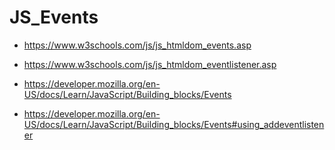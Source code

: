 # JS_Events

- https://www.w3schools.com/js/js_htmldom_events.asp
- https://www.w3schools.com/js/js_htmldom_eventlistener.asp

- https://developer.mozilla.org/en-US/docs/Learn/JavaScript/Building_blocks/Events
- https://developer.mozilla.org/en-US/docs/Learn/JavaScript/Building_blocks/Events#using_addeventlistener
